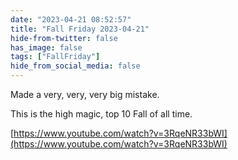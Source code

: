 ```yaml
---
date: "2023-04-21 08:52:57"
title: "Fall Friday 2023-04-21"
hide-from-twitter: false
has_image: false
tags: ["FallFriday"]
hide_from_social_media: false
---
```


Made a very, very, very big mistake.

This is the high magic, top 10 Fall of all time.

[https://www.youtube.com/watch?v=3RqeNR33bWI](https://www.youtube.com/watch?v=3RqeNR33bWI)

